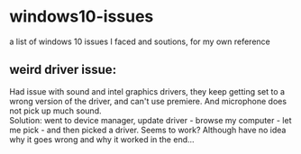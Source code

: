 # windows10-issues
a list of windows 10 issues I faced and soutions, for my own reference


## weird driver issue:
Had issue with sound and intel graphics drivers, they keep getting set to a wrong version of the driver, and can't use premiere. And microphone does not pick up much sound.    
Solution: went to device manager, update driver - browse my computer - let me pick - and then picked a driver. Seems to work? Although have no idea why it goes wrong and why it worked in the end...
